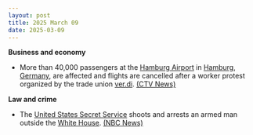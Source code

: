 ```yaml
---
layout: post
title: 2025 March 09
date: 2025-03-09
---
```



**Business and economy**

* More than 40,000 passengers at the [Hamburg Airport](https://en.wikipedia.org/wiki/Hamburg_Airport "Hamburg Airport") in [Hamburg](https://en.wikipedia.org/wiki/Hamburg "Hamburg"), [Germany](https://en.wikipedia.org/wiki/Germany "Germany"), are affected and flights are cancelled after a worker protest organized by the trade union [ver.di](https://en.wikipedia.org/wiki/Ver.di "Ver.di"). [(CTV News)](https://www.ctvnews.ca/world/article/flight-cancellations-at-germanys-hamburg-airport-affect-more-than-40000-passengers-after-strike/)

**Law and crime**

* The [United States Secret Service](https://en.wikipedia.org/wiki/United_States_Secret_Service "United States Secret Service") shoots and arrests an armed man outside the [White House](https://en.wikipedia.org/wiki/White_House "White House"). [(NBC News)](https://www.nbcnews.com/news/us-news/secret-service-shoots-armed-man-confrontation-white-house-rcna195517)
